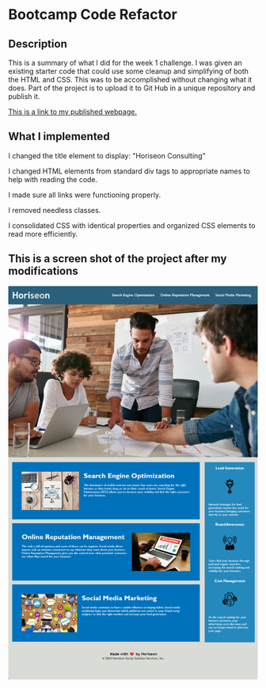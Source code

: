 # Bootcamp Code Refactor

## Description

This is a summary of what I did for the week 1 challenge. I was given an existing starter code that could use some cleanup and simplifying of both the HTML and CSS. This was to be accomplished without changing what it does. Part of the project is to upload it to Git Hub in a unique repository and publish it.

[This is a link to my published webpage.](https://rhinosstuff.github.io/Code-Refactor/)

## What I implemented

I changed the title element to display: "Horiseon Consulting"

I changed HTML elements from standard div tags to appropriate names to help with reading the code.

I made sure all links were functioning properly.

I removed needless classes.

I consolidated CSS with identical properties and organized CSS elements to read more efficiently.

## This is a screen shot of the project after my modifications
![The Horiseon webpage includes a navigation bar, a header image, and cards with text and images at the bottom of the page.](./assets/horiseonRefactor.png)


